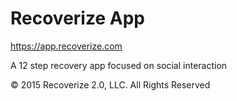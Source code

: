 # Recoverize App

https://app.recoverize.com

A 12 step recovery app focused on social interaction

© 2015 Recoverize 2.0, LLC. All Rights Reserved

